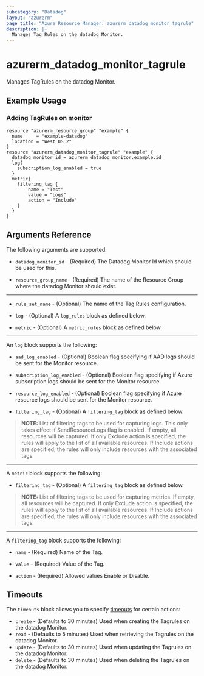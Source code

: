```yaml
---
subcategory: "Datadog"
layout: "azurerm"
page_title: "Azure Resource Manager: azurerm_datadog_monitor_tagrule"
description: |-
  Manages Tag Rules on the datadog Monitor.
---
```


# azurerm_datadog_monitor_tagrule

Manages TagRules on the datadog Monitor.

## Example Usage

### Adding TagRules on monitor
```hcl
resource "azurerm_resource_group" "example" {
  name     = "example-datadog"
  location = "West US 2"
}
resource "azurerm_datadog_monitor_tagrule" "example" {
  datadog_monitor_id = azurerm_datadog_monitor.example.id
  log{
    subscription_log_enabled = true
  }
  metric{
    filtering_tag {
        name = "Test"
        value = "Logs"
        action = "Include"
    }
  }
}
```

## Arguments Reference

The following arguments are supported:

* `datadog_monitor_id` - (Required) The Datadog Monitor Id which should be used for this.

* `resource_group_name` - (Required) The name of the Resource Group where the datadog Monitor should exist.

---

* `rule_set_name` - (Optional) The name of the Tag Rules configuration.

* `log` - (Optional) A `log_rules` block as defined below.

* `metric` - (Optional) A `metric_rules` block as defined below.

---

An `log` block supports the following:

* `aad_log_enabled` - (Optional) Boolean flag specifying if AAD logs should be sent for the Monitor resource.

* `subscription_log_enabled` - (Optional) Boolean flag specifying if Azure subscription logs should be sent for the Monitor resource.

* `resource_log_enabled` - (Optional) Boolean flag specifying if Azure resource logs should be sent for the Monitor resource.

* `filtering_tag` - (Optional) A `filtering_tag` block as defined below.

> **NOTE:** List of filtering tags to be used for capturing logs. This only takes effect if SendResourceLogs flag is enabled. If empty, all resources will be captured. If only Exclude action is specified, the rules will apply to the list of all available resources. If Include actions are specified, the rules will only include resources with the associated tags.
---

A `metric` block supports the following:

* `filtering_tag` - (Optional) A `filtering_tag` block as defined below.

> **NOTE:** List of filtering tags to be used for capturing metrics. If empty, all resources will be captured. If only Exclude action is specified, the rules will apply to the list of all available resources. If Include actions are specified, the rules will only include resources with the associated tags.
---

A `filtering_tag` block supports the following:

* `name` - (Required) Name of the Tag.

* `value` - (Required) Value of the Tag.

* `action` - (Required) Allowed values Enable or Disable.

## Timeouts

The `timeouts` block allows you to specify [timeouts](https://www.terraform.io/docs/configuration/resources.html#timeouts) for certain actions:

* `create` - (Defaults to 30 minutes) Used when creating the Tagrules on the datadog Monitor.
* `read` - (Defaults to 5 minutes) Used when retrieving the Tagrules on the datadog Monitor.
* `update` - (Defaults to 30 minutes) Used when updating the Tagrules on the datadog Monitor.
* `delete` - (Defaults to 30 minutes) Used when deleting the Tagrules on the datadog Monitor.